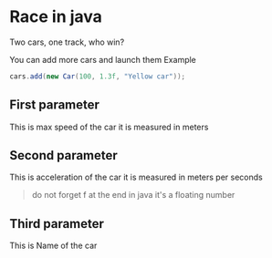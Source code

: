 # Race in java
Two cars, one track, who win?

You can add more cars and launch them
Example

```java
cars.add(new Car(100, 1.3f, "Yellow car"));
```

## First parameter
This is max speed of the car it is measured in meters

## Second parameter
This is acceleration of the car it is measured in meters per seconds

> do not forget f at the end in java it's a floating number

## Third parameter
This is Name of the car
